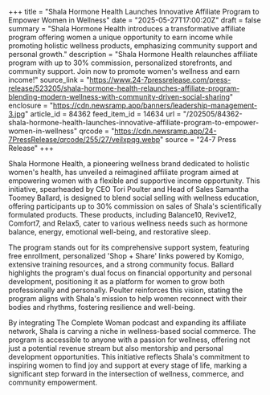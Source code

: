 +++
title = "Shala Hormone Health Launches Innovative Affiliate Program to Empower Women in Wellness"
date = "2025-05-27T17:00:20Z"
draft = false
summary = "Shala Hormone Health introduces a transformative affiliate program offering women a unique opportunity to earn income while promoting holistic wellness products, emphasizing community support and personal growth."
description = "Shala Hormone Health relaunches affiliate program with up to 30% commission, personalized storefronts, and community support. Join now to promote women's wellness and earn income!"
source_link = "https://www.24-7pressrelease.com/press-release/523205/shala-hormone-health-relaunches-affiliate-program-blending-modern-wellness-with-community-driven-social-sharing"
enclosure = "https://cdn.newsramp.app/banners/leadership-management-3.jpg"
article_id = 84362
feed_item_id = 14634
url = "/202505/84362-shala-hormone-health-launches-innovative-affiliate-program-to-empower-women-in-wellness"
qrcode = "https://cdn.newsramp.app/24-7PressRelease/qrcode/255/27/veilxpqg.webp"
source = "24-7 Press Release"
+++

<p>Shala Hormone Health, a pioneering wellness brand dedicated to holistic women's health, has unveiled a reimagined affiliate program aimed at empowering women with a flexible and supportive income opportunity. This initiative, spearheaded by CEO Tori Poulter and Head of Sales Samantha Toomey Ballard, is designed to blend social selling with wellness education, offering participants up to 30% commission on sales of Shala's scientifically formulated products. These products, including Balance10, Revive12, Comfort7, and Relax5, cater to various wellness needs such as hormone balance, energy, emotional well-being, and restorative sleep.</p><p>The program stands out for its comprehensive support system, featuring free enrollment, personalized 'Shop + Share' links powered by Komigo, extensive training resources, and a strong community focus. Ballard highlights the program's dual focus on financial opportunity and personal development, positioning it as a platform for women to grow both professionally and personally. Poulter reinforces this vision, stating the program aligns with Shala's mission to help women reconnect with their bodies and rhythms, fostering resilience and well-being.</p><p>By integrating The Complete Woman podcast and expanding its affiliate network, Shala is carving a niche in wellness-based social commerce. The program is accessible to anyone with a passion for wellness, offering not just a potential revenue stream but also mentorship and personal development opportunities. This initiative reflects Shala's commitment to inspiring women to find joy and support at every stage of life, marking a significant step forward in the intersection of wellness, commerce, and community empowerment.</p>
